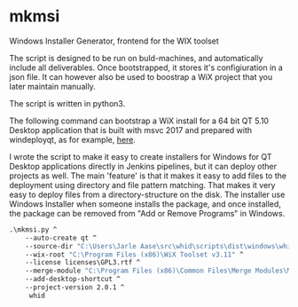 # mkmsi
Windows Installer Generator, frontend for the WIX toolset

The script is designed to be run on buld-machines, and automatically include all deliverables. Once bootstrapped, it stores it's configiuration in a json file. It can however also be used to boostrap a WiX project that you later maintain manually.

The script is written in python3.

The following command can bootstrap a WiX install for a 64 bit QT 5.10 Desktop application that is built with msvc 2017 and prepared with windeployqt, as for example, [here](https://github.com/jgaa/whid/blob/master/scripts/package-windows.bat).

I wrote the script to make it easy to create installers for Windows for QT Desktop applications directly in Jenkins pipelines, but it can deploy other projects as well. The main 'feature' is that it makes it easy to add files to the deployment using directory and file pattern matching. That makes it very easy to deploy files from a directory-structure on the disk. The installer use Windows Installer when someone installs the package, and once installed, the package can be removed from "Add or Remove Programs" in Windows.

```cmd
.\mkmsi.py ^
    --auto-create qt ^
    --source-dir "C:\Users\Jarle Aase\src\whid\scripts\dist\windows\whid" ^
    --wix-root "C:\Program Files (x86)\WiX Toolset v3.11" ^
    --license licenses\GPL3.rtf ^
    --merge-module "C:\Program Files (x86)\Common Files\Merge Modules\Microsoft_VC140_CRT_x64.msm" ^
    --add-desktop-shortcut ^
    --project-version 2.0.1 ^
     whid
```
